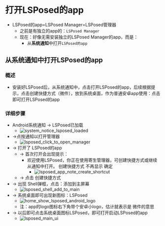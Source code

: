 # 打开LSPosed的app

* LSPosed的app=LSPosed Manager=LSPosed管理器
  * 之前是有独立的app的：`LSPosed Manager`
  * 现在：好像无需安装独立的LSPosed Manager的app，而是：
    * 从**系统通知**中打开`LSPosed的app`

## 从系统通知中打开LSPosed的app

### 概述

* 安装好LSPosed后，从系统通知中，点击打开LSPosed的app，后续根据提示，点击创建快捷方式（微件），放到系统桌面，作为普通安卓app使用：点击即可打开LSPosed的app

### 详细步骤

* Android系统通知 -> LSPosed已加载
  * ![system_notice_lsposed_loaded](../assets/img/system_notice_lsposed_loaded.png)
* ->点按通知以打开管理器
  * ![lsposed_click_to_open_manager](../assets/img/lsposed_click_to_open_manager.png)
* -> 打开了 LSPosed的app
  * -> 首次打开会出现提示：
    * 欢迎使用LSPosed，你正在使用寄生管理器，可创建快捷方式或继续从通知中打开。  创建快捷方式  不再显示 确定
      * ![lsposed_app_note_create_shortcut](../assets/img/lsposed_app_note_create_shortcut.png)
  * -> 点击 创建快捷方式
* -> 出现 Shell弹框，点击：添加到主屏幕
  * ![lsposed_shell_add_to_main](../assets/img/lsposed_shell_add_to_main.png)
* -> 系统桌面即可出现新图标：LSPosed
  * ![home_show_lsposed_android_logo](../assets/img/home_show_lsposed_android_logo.png)
  * 注：app的logo图标右下角带个安卓小logo，估计就表示是 微件的意思
* -> 以后即可点击系统桌面图标LSPosed，即可打开启动LSPosed的app
  * ![lsposed_main_ui](../assets/img/lsposed_main_ui.png)
